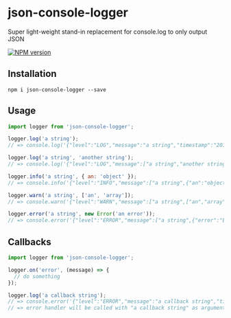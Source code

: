 # json-console-logger
Super light-weight stand-in replacement for console.log to only output JSON

[![NPM version][version-image]][npm-url]

## Installation

`npm i json-console-logger --save`

## Usage

```javascript
import logger from 'json-console-logger';

logger.log('a string');
// => console.log('{"level":"LOG","message":"a string","timestamp":"2017-10-19T13:17:05.065Z"}');

logger.log('a string', 'another string');
// => console.log('{"level":"LOG","message":["a string","another string"],"timestamp":"2017-10-19T13:17:05.065Z"}');

logger.info('a string', { an: 'object' });
// => console.info('{"level":"INFO","message":["a string",{"an":"object"}],"timestamp":"2017-10-19T13:17:05.065Z"}');

logger.warn('a string', ['an', 'array']);
// => console.warn('{"level":"WARN","message":["a string",["an","array"]],"timestamp":"2017-10-19T13:17:05.065Z"}');

logger.error('a string', new Error('an error'));
// => console.error('{"level":"ERROR","message":["a string",{"error":"Error","message":"an error","stack":"..."}],"timestamp":"2017-10-19T13:17:05.065Z"}');
```

## Callbacks

```javascript
import logger from 'json-console-logger';

logger.on('error', (message) => {
  // do something
});

logger.log('a callback string');
// => console.error('{"level":"ERROR","message":"a callback string","timestamp":"2017-10-19T13:17:05.065Z"}');
// => error handler will be called with "a callback string" as argument
```

[version-image]: https://img.shields.io/npm/v/json-console-logger.svg

[npm-url]: https://npmjs.org/package/json-console-logger

